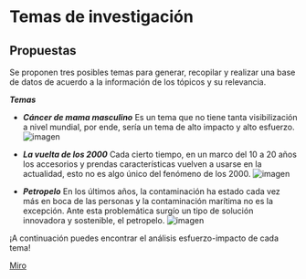 # Temas de investigación

## Propuestas
Se proponen tres posibles temas para generar, recopilar y realizar una base de datos de acuerdo a la información de los tópicos y su relevancia.

_**Temas**_
- _**Cáncer de mama masculino**_
Es un tema que no tiene tanta visibilización a nivel mundial, por ende, sería un tema de alto impacto y alto esfuerzo. 
![imagen](https://www.elfinanciero.com.mx/resizer/sDcR6_SJTINiaCFOS-pHMZdgmtY=/800x0/filters:format(jpg):quality(70)/cloudfront-us-east-1.images.arcpublishing.com/elfinanciero/W7DIYE3VUFG2RBVJLLKF64PRPM.jpeg)
 
 - _**La vuelta de los 2000**_
 Cada cierto tiempo, en un marco del 10 a 20 años los accesorios y prendas características vuelven a usarse en la actualidad, esto no es algo único del fenómeno de los 2000. 
 ![imagen](https://wwd.com/wp-content/uploads/2023/11/Y2KTrends.jpg?w=1000&h=563&crop=1&resize=1000%2C563)

 - _**Petropelo**_
 En los últimos años, la contaminación ha estado cada vez más en boca de las personas y la contaminación marítima no es la excepción. Ante esta problemática surgío un tipo de solución innovadora y sostenible, el petropelo.
 ![imagen](https://revistaecociencias.cl/wp-content/uploads/2024/06/1.png)

 ¡A continuación puedes encontrar el análisis esfuerzo-impacto de cada tema!

 [Miro](https://miro.com/app/board/uXjVKnIY6No=/?moveToViewport=-1418,-725,2912,1331&embedId=470032840527)